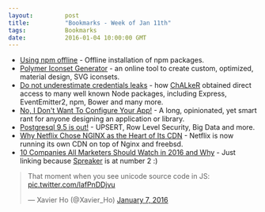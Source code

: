 ```yaml
---
layout:         post
title:          "Bookmarks - Week of Jan 11th"
tags:           Bookmarks
date:           2016-01-04 10:00:00 GMT
---
```


- [Using npm offline](https://addyosmani.com/blog/using-npm-offline/) - Offline installation of npm packages.
- [Polymer Iconset Generator](https://poly-icon.appspot.com/) - an online tool to create custom, optimized, material design, SVG iconsets.
- [Do not underestimate credentials leaks](https://github.com/ChALkeR/notes/blob/master/Do-not-underestimate-credentials-leaks.md) - how [ChALkeR](https://github.com/ChALkeR) obtained direct access to many well known Node packages, including Express, EventEmitter2, npm, Bower and many more.
- [No, I Don't Want To Configure Your App!](http://robotlolita.me/2016/01/09/no-i-dont-want-to-configure-your-app.html) - A long, opinionated, yet smart rant for anyone designing an application or library.
- [Postgresql 9.5 is out!](http://www.postgresql.org/docs/9.5/static/release-9-5.html) - UPSERT, Row Level Security, Big Data and more.
- [Why Netflix Chose NGINX as the Heart of Its CDN](https://www.nginx.com/blog/why-netflix-chose-nginx-as-the-heart-of-its-cdn/) - Netflix is now running its own CDN on top of Nginx and freebsd.
- [10 Companies All Marketers Should Watch in 2016 and Why](https://www.linkedin.com/pulse/10-companies-all-marketers-should-watch-2016-why-geoffrey-colon) - Just linking because [Spreaker](https://www.spreaker.com) is at number 2 :)


<blockquote class="twitter-tweet" lang="en"><p lang="en" dir="ltr">That moment when you see unicode source code in JS: <a href="https://t.co/lafPnDDjvu">pic.twitter.com/lafPnDDjvu</a></p>&mdash; Xavier Ho (@Xavier_Ho) <a href="https://twitter.com/Xavier_Ho/status/685248002508754944">January 7, 2016</a></blockquote>
<script async src="//platform.twitter.com/widgets.js" charset="utf-8"></script>

